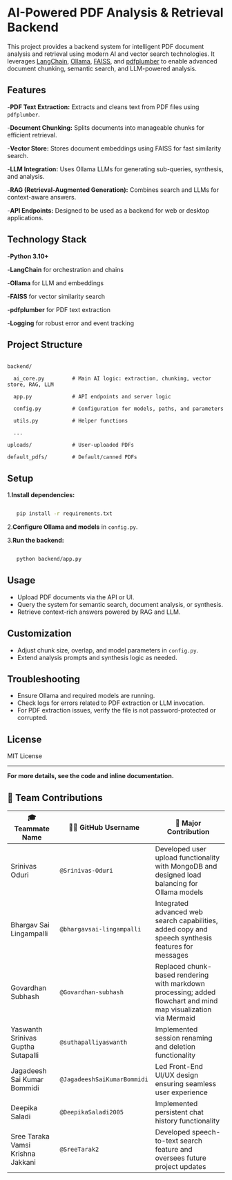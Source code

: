 # AI-Powered PDF Analysis & Retrieval Backend

This project provides a backend system for intelligent PDF document analysis and retrieval using modern AI and vector search technologies. It leverages [LangChain](https://python.langchain.com/), [Ollama](https://ollama.com/), [FAISS](https://github.com/facebookresearch/faiss), and [pdfplumber](https://github.com/jsvine/pdfplumber) to enable advanced document chunking, semantic search, and LLM-powered analysis.

## Features

-**PDF Text Extraction:** Extracts and cleans text from PDF files using `pdfplumber`.

-**Document Chunking:** Splits documents into manageable chunks for efficient retrieval.

-**Vector Store:** Stores document embeddings using FAISS for fast similarity search.

-**LLM Integration:** Uses Ollama LLMs for generating sub-queries, synthesis, and analysis.

-**RAG (Retrieval-Augmented Generation):** Combines search and LLMs for context-aware answers.

-**API Endpoints:** Designed to be used as a backend for web or desktop applications.

## Technology Stack

-**Python 3.10+**

-**LangChain** for orchestration and chains

-**Ollama** for LLM and embeddings

-**FAISS** for vector similarity search

-**pdfplumber** for PDF text extraction

-**Logging** for robust error and event tracking

## Project Structure

```

backend/

  ai_core.py         # Main AI logic: extraction, chunking, vector store, RAG, LLM

  app.py             # API endpoints and server logic

  config.py          # Configuration for models, paths, and parameters

  utils.py           # Helper functions

  ...

uploads/             # User-uploaded PDFs

default_pdfs/        # Default/canned PDFs

```

## Setup

1.**Install dependencies:**

```bash

   pip install -r requirements.txt

```

2.**Configure Ollama and models** in `config.py`.

3.**Run the backend:**

```bash

   python backend/app.py

```

## Usage

- Upload PDF documents via the API or UI.
- Query the system for semantic search, document analysis, or synthesis.
- Retrieve context-rich answers powered by RAG and LLM.

## Customization

- Adjust chunk size, overlap, and model parameters in `config.py`.
- Extend analysis prompts and synthesis logic as needed.

## Troubleshooting

- Ensure Ollama and required models are running.
- Check logs for errors related to PDF extraction or LLM invocation.
- For PDF extraction issues, verify the file is not password-protected or corrupted.

## License

MIT License

---

**For more details, see the code and inline documentation.**

## 👥 Team Contributions

| 🎓 Teammate Name                   | 🧑‍💻 GitHub Username          | 📌 Major Contribution                                                                 |
| ---------------------------------- | ----------------------------- | -------------------------------------------------------------------------------------- |
| Srinivas Oduri                     | `@Srinivas-Oduri`             | Developed user upload functionality with MongoDB and designed load balancing for Ollama models |
| Bhargav Sai Lingampalli            | `@bhargavsai-lingampalli`     | Integrated advanced web search capabilities, added copy and speech synthesis features for messages |
| Govardhan Subhash                  | `@Govardhan-subhash`          | Replaced chunk-based rendering with markdown processing; added flowchart and mind map visualization via Mermaid |
| Yaswanth Srinivas Guptha Sutapalli | `@suthapalliyaswanth`         | Implemented session renaming and deletion functionality                                 |
| Jagadeesh Sai Kumar Bommidi        | `@JagadeeshSaiKumarBommidi`   | Led Front-End UI/UX design ensuring seamless user experience                           |
| Deepika Saladi                     | `@DeepikaSaladi2005`          | Implemented persistent chat history functionality                                      |
| Sree Taraka Vamsi Krishna Jakkani  | `@SreeTarak2`                 | Developed speech-to-text search feature and oversees future project updates            |


